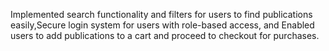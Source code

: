 Implemented search functionality and filters for users to find publications
easily,Secure login system for users with role-based access, and Enabled
users to add publications to a cart and proceed to checkout for purchases.
